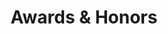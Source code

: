 ---
title: Awards & Honors
cms_exclude: true

# View
view: card

# Optional cover image (relative to `assets/media/` folder).
image:
  caption: ''
  filename: ''
---